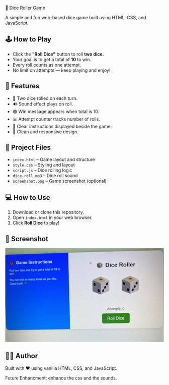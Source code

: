 🎲 Dice Roller Game

A simple and fun web-based dice game built using HTML, CSS, and JavaScript.

## 🕹️ How to Play

- Click the **"Roll Dice"** button to roll **two dice**.
- Your goal is to get a total of **10** to win.
- Every roll counts as one attempt.
- No limit on attempts — keep playing and enjoy!

## 🚀 Features

- 🎲 Two dice rolled on each turn.
- 🔊 Sound effect plays on roll.
- 🟢 Win message appears when total is 10.
- 📊 Attempt counter tracks number of rolls.
- 📝 Clear instructions displayed beside the game.
- 🎨 Clean and responsive design.

## 📁 Project Files

- `index.html` – Game layout and structure
- `style.css` – Styling and layout
- `script.js` – Dice rolling logic
- `dice-roll.mp3` – Dice roll sound
- `screenshot.png` – Game screenshot (optional)

## 💻 How to Use

1. Download or clone this repository.
2. Open `index.html` in your web browser.
3. Click **Roll Dice** to play!

## 📸 Screenshot

![screenshot](./style/game-preview.png)

## 🧑‍💻 Author

Built with ❤️ using vanilla HTML, CSS, and JavaScript.

Future Enhancment: enhance the css and the sounds.